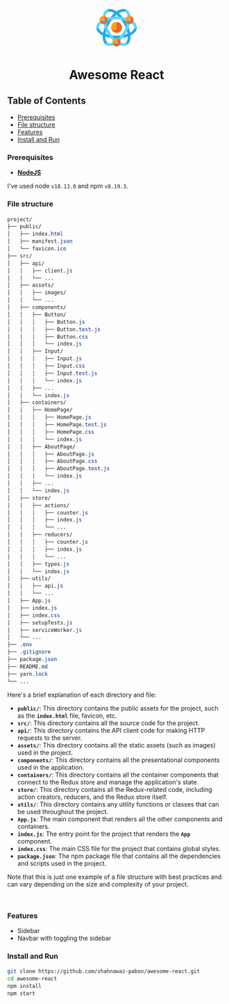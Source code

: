 <div align="center">
  <img alt="react" height="100px" width="100px" src="./src/assets/images/react-logo.png" />
  <h1>Awesome React</h1>
</div>

## Table of Contents

- [Prerequisites](#prerequisites)
- [File structure](#file-structure)
- [Features](#features)
- [Install and Run](#install-and-run)

### Prerequisites

- **[NodeJS](https://nodejs.org/en/)**

I've used node `v18.13.0` and npm `v8.19.3`.

### File structure

```css
project/
├── public/
│   ├── index.html
│   ├── manifest.json
│   └── favicon.ico
├── src/
│   ├── api/
│   │   ├── client.js
│   │   └── ...
│   ├── assets/
│   │   ├── images/
│   │   └── ...
│   ├── components/
│   │   ├── Button/
│   │   │   ├── Button.js
│   │   │   ├── Button.test.js
│   │   │   ├── Button.css
│   │   │   └── index.js
│   │   ├── Input/
│   │   │   ├── Input.js
│   │   │   ├── Input.css
│   │   │   ├── Input.test.js
│   │   │   └── index.js
│   │   ├── ...
│   │   └── index.js
│   ├── containers/
│   │   ├── HomePage/
│   │   │   ├── HomePage.js
│   │   │   ├── HomePage.test.js
│   │   │   ├── HomePage.css
│   │   │   └── index.js
│   │   ├── AboutPage/
│   │   │   ├── AboutPage.js
│   │   │   ├── AboutPage.css
│   │   │   ├── AboutPage.test.js
│   │   │   └── index.js
│   │   ├── ...
│   │   └── index.js
│   ├── store/
│   │   ├── actions/
│   │   │   ├── counter.js
│   │   │   ├── index.js
│   │   │   └── ...
│   │   ├── reducers/
│   │   │   ├── counter.js
│   │   │   ├── index.js
│   │   │   └── ...
│   │   ├── types.js
│   │   └── index.js
│   ├── utils/
│   │   ├── api.js
│   │   └── ...
│   ├── App.js
│   ├── index.js
│   ├── index.css
│   ├── setupTests.js
│   ├── serviceWorker.js
│   └── ...
├── .env
├── .gitignore
├── package.json
├── README.md
├── yarn.lock
└── ...
```

Here's a brief explanation of each directory and file:

- **`public/`**: This directory contains the public assets for the project, such as the **`index.html`** file, favicon, etc.
- **`src/`**: This directory contains all the source code for the project.
- **`api/`**: This directory contains the API client code for making HTTP requests to the server.
- **`assets/`**: This directory contains all the static assets (such as images) used in the project.
- **`components/`**: This directory contains all the presentational components used in the application.
- **`containers/`**: This directory contains all the container components that connect to the Redux store and manage the application's state.
- **`store/`**: This directory contains all the Redux-related code, including action creators, reducers, and the Redux store itself.
- **`utils/`**: This directory contains any utility functions or classes that can be used throughout the project.
- **`App.js`**: The main component that renders all the other components and containers.
- **`index.js`**: The entry point for the project that renders the **`App`** component.
- **`index.css`**: The main CSS file for the project that contains global styles.
- **`package.json`**: The npm package file that contains all the dependencies and scripts used in the project.

Note that this is just one example of a file structure with best practices and can vary depending on the size and complexity of your project.

<br>

### Features

- Sidebar
- Navbar with toggling the sidebar

### Install and Run

```sh
git clone https://github.com/shahnawaz-pabon/awesome-react.git
cd awesome-react
npm install
npm start
```
